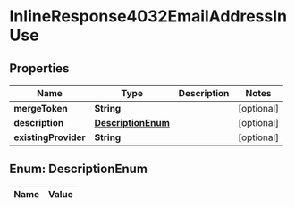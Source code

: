 

# InlineResponse4032EmailAddressInUse

## Properties

Name | Type | Description | Notes
------------ | ------------- | ------------- | -------------
**mergeToken** | **String** |  |  [optional]
**description** | [**DescriptionEnum**](#DescriptionEnum) |  |  [optional]
**existingProvider** | **String** |  |  [optional]


## Enum: DescriptionEnum

Name | Value
---- | -----




